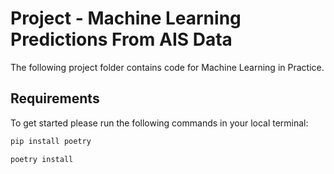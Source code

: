 # Project - Machine Learning Predictions From AIS Data

The following project folder contains code for Machine Learning in Practice. 

## Requirements
To get started please run the following commands in your local terminal:
```sh
pip install poetry
```
```sh
poetry install
```
